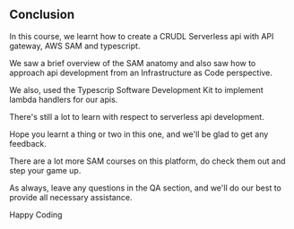 ## Conclusion
In this course, we learnt how to create a CRUDL Serverless api with API gateway, AWS SAM and typescript.

We saw a brief overview of the SAM anatomy and also saw how to approach 
api development from an Infrastructure as Code perspective.

We also, used the Typescrip Software Development Kit to implement lambda handlers for our apis.

There's still a lot to learn with respect to serverless api development. 

Hope you learnt a thing or two in this one, and we'll be glad to get any feedback.

There are a lot more SAM courses on this platform, do check them out and step 
your game up. 

As always, leave any questions in the QA section, and we'll do our best to provide all 
necessary assistance.

Happy Coding 
